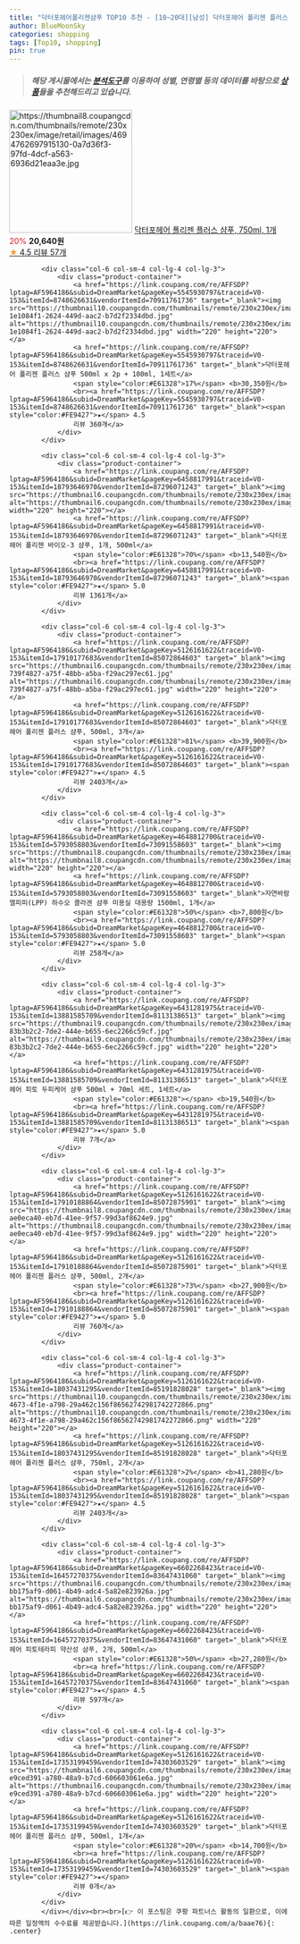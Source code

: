 ```yaml
---
title: "닥터포헤어폴리젠샴푸 TOP10 추천 - [10~20대][남성] 닥터포헤어 폴리젠 플러스 샴푸, 750ml, 1개"
author: BlueMoonSky
categories: shopping
tags: [Top10, shopping]
pin: true
---
```


> ##### 해당 게시물에서는 [**분석도구**](https://itemscout.io/)를 이용하여 **성별**, **연령별** 등의 데이터를 바탕으로 [**상품**](https://link.coupang.com/a/baae76)들을 추천해드리고 있습니다.
<div class="container"><div class="row">
            <div class="col-6 col-sm-4 col-lg-4 col-lg-3">
                <div class="product-container">
                    <a href="https://link.coupang.com/re/AFFSDP?lptag=AF5964186&subid=DreamMarket&pageKey=5126161622&traceid=V0-153&itemId=18120697889&vendorItemId=79314150632" target="_blank"><img src="https://thumbnail8.coupangcdn.com/thumbnails/remote/230x230ex/image/retail/images/4694762697915130-0a7d36f3-97fd-4dcf-a563-6936d21eaa3e.jpg" alt="https://thumbnail8.coupangcdn.com/thumbnails/remote/230x230ex/image/retail/images/4694762697915130-0a7d36f3-97fd-4dcf-a563-6936d21eaa3e.jpg" width="220" height="220"></a>
                    <a href="https://link.coupang.com/re/AFFSDP?lptag=AF5964186&subid=DreamMarket&pageKey=5126161622&traceid=V0-153&itemId=18120697889&vendorItemId=79314150632" target="_blank">닥터포헤어 폴리젠 플러스 샴푸, 750ml, 1개</a>
                    <span style="color:#E61328">20%</span> <b>20,640원</b>
                    <br><a href="https://link.coupang.com/re/AFFSDP?lptag=AF5964186&subid=DreamMarket&pageKey=5126161622&traceid=V0-153&itemId=18120697889&vendorItemId=79314150632" target="_blank"><span style="color:#FE9427">★</span> 4.5
                    리뷰 57개</a>
                </div>
            </div>
            
            <div class="col-6 col-sm-4 col-lg-4 col-lg-3">
                <div class="product-container">
                    <a href="https://link.coupang.com/re/AFFSDP?lptag=AF5964186&subid=DreamMarket&pageKey=5545930797&traceid=V0-153&itemId=8748626631&vendorItemId=70911761736" target="_blank"><img src="https://thumbnail10.coupangcdn.com/thumbnails/remote/230x230ex/image/retail/images/5648955220559239-1e1084f1-2624-449d-aac2-b7d2f2334dbd.jpg" alt="https://thumbnail10.coupangcdn.com/thumbnails/remote/230x230ex/image/retail/images/5648955220559239-1e1084f1-2624-449d-aac2-b7d2f2334dbd.jpg" width="220" height="220"></a>
                    <a href="https://link.coupang.com/re/AFFSDP?lptag=AF5964186&subid=DreamMarket&pageKey=5545930797&traceid=V0-153&itemId=8748626631&vendorItemId=70911761736" target="_blank">닥터포헤어 폴리젠 플러스 샴푸 500ml x 2p + 100ml, 1세트</a>
                    <span style="color:#E61328">17%</span> <b>30,350원</b>
                    <br><a href="https://link.coupang.com/re/AFFSDP?lptag=AF5964186&subid=DreamMarket&pageKey=5545930797&traceid=V0-153&itemId=8748626631&vendorItemId=70911761736" target="_blank"><span style="color:#FE9427">★</span> 4.5
                    리뷰 360개</a>
                </div>
            </div>
            
            <div class="col-6 col-sm-4 col-lg-4 col-lg-3">
                <div class="product-container">
                    <a href="https://link.coupang.com/re/AFFSDP?lptag=AF5964186&subid=DreamMarket&pageKey=6458817991&traceid=V0-153&itemId=18793646970&vendorItemId=87296071243" target="_blank"><img src="https://thumbnail6.coupangcdn.com/thumbnails/remote/230x230ex/image/vendor_inventory/2a73/340c9f291fccbe7cb40ccc4a6379fa64a6a76026506b0dbc941df8bec6fa.jpg" alt="https://thumbnail6.coupangcdn.com/thumbnails/remote/230x230ex/image/vendor_inventory/2a73/340c9f291fccbe7cb40ccc4a6379fa64a6a76026506b0dbc941df8bec6fa.jpg" width="220" height="220"></a>
                    <a href="https://link.coupang.com/re/AFFSDP?lptag=AF5964186&subid=DreamMarket&pageKey=6458817991&traceid=V0-153&itemId=18793646970&vendorItemId=87296071243" target="_blank">닥터포헤어 폴리젠 바이오-3 샴푸, 1개, 500ml</a>
                    <span style="color:#E61328">70%</span> <b>13,540원</b>
                    <br><a href="https://link.coupang.com/re/AFFSDP?lptag=AF5964186&subid=DreamMarket&pageKey=6458817991&traceid=V0-153&itemId=18793646970&vendorItemId=87296071243" target="_blank"><span style="color:#FE9427">★</span> 5.0
                    리뷰 1361개</a>
                </div>
            </div>
            
            <div class="col-6 col-sm-4 col-lg-4 col-lg-3">
                <div class="product-container">
                    <a href="https://link.coupang.com/re/AFFSDP?lptag=AF5964186&subid=DreamMarket&pageKey=5126161622&traceid=V0-153&itemId=17910177683&vendorItemId=85072864603" target="_blank"><img src="https://thumbnail6.coupangcdn.com/thumbnails/remote/230x230ex/image/retail/images/1673165682703831-739f4827-a75f-48bb-a5ba-f29ac297ec61.jpg" alt="https://thumbnail6.coupangcdn.com/thumbnails/remote/230x230ex/image/retail/images/1673165682703831-739f4827-a75f-48bb-a5ba-f29ac297ec61.jpg" width="220" height="220"></a>
                    <a href="https://link.coupang.com/re/AFFSDP?lptag=AF5964186&subid=DreamMarket&pageKey=5126161622&traceid=V0-153&itemId=17910177683&vendorItemId=85072864603" target="_blank">닥터포헤어 폴리젠 플러스 샴푸, 500ml, 3개</a>
                    <span style="color:#E61328">81%</span> <b>39,900원</b>
                    <br><a href="https://link.coupang.com/re/AFFSDP?lptag=AF5964186&subid=DreamMarket&pageKey=5126161622&traceid=V0-153&itemId=17910177683&vendorItemId=85072864603" target="_blank"><span style="color:#FE9427">★</span> 4.5
                    리뷰 2403개</a>
                </div>
            </div>
            
            <div class="col-6 col-sm-4 col-lg-4 col-lg-3">
                <div class="product-container">
                    <a href="https://link.coupang.com/re/AFFSDP?lptag=AF5964186&subid=DreamMarket&pageKey=4648812700&traceid=V0-153&itemId=5793058803&vendorItemId=73091558603" target="_blank"><img src="https://thumbnail8.coupangcdn.com/thumbnails/remote/230x230ex/image/vendor_inventory/4579/68c50e37506ca782b292a18909336fe09a06d33993aacb0e956a1fc78680.jpg" alt="https://thumbnail8.coupangcdn.com/thumbnails/remote/230x230ex/image/vendor_inventory/4579/68c50e37506ca782b292a18909336fe09a06d33993aacb0e956a1fc78680.jpg" width="220" height="220"></a>
                    <a href="https://link.coupang.com/re/AFFSDP?lptag=AF5964186&subid=DreamMarket&pageKey=4648812700&traceid=V0-153&itemId=5793058803&vendorItemId=73091558603" target="_blank">자연바람 엘피피(LPP) 하수오 콜라겐 샴푸 미용실 대용량 1500ml, 1개</a>
                    <span style="color:#E61328">50%</span> <b>7,800원</b>
                    <br><a href="https://link.coupang.com/re/AFFSDP?lptag=AF5964186&subid=DreamMarket&pageKey=4648812700&traceid=V0-153&itemId=5793058803&vendorItemId=73091558603" target="_blank"><span style="color:#FE9427">★</span> 5.0
                    리뷰 258개</a>
                </div>
            </div>
            
            <div class="col-6 col-sm-4 col-lg-4 col-lg-3">
                <div class="product-container">
                    <a href="https://link.coupang.com/re/AFFSDP?lptag=AF5964186&subid=DreamMarket&pageKey=6431281975&traceid=V0-153&itemId=13881585709&vendorItemId=81131386513" target="_blank"><img src="https://thumbnail9.coupangcdn.com/thumbnails/remote/230x230ex/image/retail/images/4697426672824122-83b3b2c2-7de2-444e-b655-6ec2266c59cf.jpg" alt="https://thumbnail9.coupangcdn.com/thumbnails/remote/230x230ex/image/retail/images/4697426672824122-83b3b2c2-7de2-444e-b655-6ec2266c59cf.jpg" width="220" height="220"></a>
                    <a href="https://link.coupang.com/re/AFFSDP?lptag=AF5964186&subid=DreamMarket&pageKey=6431281975&traceid=V0-153&itemId=13881585709&vendorItemId=81131386513" target="_blank">닥터포헤어 피토 두피케어 샴푸 500ml + 70ml 세트, 1세트</a>
                    <span style="color:#E61328"></span> <b>19,540원</b>
                    <br><a href="https://link.coupang.com/re/AFFSDP?lptag=AF5964186&subid=DreamMarket&pageKey=6431281975&traceid=V0-153&itemId=13881585709&vendorItemId=81131386513" target="_blank"><span style="color:#FE9427">★</span> 5.0
                    리뷰 7개</a>
                </div>
            </div>
            
            <div class="col-6 col-sm-4 col-lg-4 col-lg-3">
                <div class="product-container">
                    <a href="https://link.coupang.com/re/AFFSDP?lptag=AF5964186&subid=DreamMarket&pageKey=5126161622&traceid=V0-153&itemId=17910188864&vendorItemId=85072875901" target="_blank"><img src="https://thumbnail8.coupangcdn.com/thumbnails/remote/230x230ex/image/retail/images/715358625824645-ae0eca40-eb7d-41ee-9f57-99d3af8624e9.jpg" alt="https://thumbnail8.coupangcdn.com/thumbnails/remote/230x230ex/image/retail/images/715358625824645-ae0eca40-eb7d-41ee-9f57-99d3af8624e9.jpg" width="220" height="220"></a>
                    <a href="https://link.coupang.com/re/AFFSDP?lptag=AF5964186&subid=DreamMarket&pageKey=5126161622&traceid=V0-153&itemId=17910188864&vendorItemId=85072875901" target="_blank">닥터포헤어 폴리젠 플러스 샴푸, 500ml, 2개</a>
                    <span style="color:#E61328">73%</span> <b>27,900원</b>
                    <br><a href="https://link.coupang.com/re/AFFSDP?lptag=AF5964186&subid=DreamMarket&pageKey=5126161622&traceid=V0-153&itemId=17910188864&vendorItemId=85072875901" target="_blank"><span style="color:#FE9427">★</span> 5.0
                    리뷰 760개</a>
                </div>
            </div>
            
            <div class="col-6 col-sm-4 col-lg-4 col-lg-3">
                <div class="product-container">
                    <a href="https://link.coupang.com/re/AFFSDP?lptag=AF5964186&subid=DreamMarket&pageKey=5126161622&traceid=V0-153&itemId=18037431295&vendorItemId=85191828028" target="_blank"><img src="https://thumbnail10.coupangcdn.com/thumbnails/remote/230x230ex/image/retail/images/ba5c9e61-4673-4f1e-a798-29a462c156f86562742981742272866.png" alt="https://thumbnail10.coupangcdn.com/thumbnails/remote/230x230ex/image/retail/images/ba5c9e61-4673-4f1e-a798-29a462c156f86562742981742272866.png" width="220" height="220"></a>
                    <a href="https://link.coupang.com/re/AFFSDP?lptag=AF5964186&subid=DreamMarket&pageKey=5126161622&traceid=V0-153&itemId=18037431295&vendorItemId=85191828028" target="_blank">닥터포헤어 폴리젠 플러스 샴푸, 750ml, 2개</a>
                    <span style="color:#E61328">2%</span> <b>41,280원</b>
                    <br><a href="https://link.coupang.com/re/AFFSDP?lptag=AF5964186&subid=DreamMarket&pageKey=5126161622&traceid=V0-153&itemId=18037431295&vendorItemId=85191828028" target="_blank"><span style="color:#FE9427">★</span> 4.5
                    리뷰 2403개</a>
                </div>
            </div>
            
            <div class="col-6 col-sm-4 col-lg-4 col-lg-3">
                <div class="product-container">
                    <a href="https://link.coupang.com/re/AFFSDP?lptag=AF5964186&subid=DreamMarket&pageKey=6602268423&traceid=V0-153&itemId=16457270375&vendorItemId=83647431060" target="_blank"><img src="https://thumbnail6.coupangcdn.com/thumbnails/remote/230x230ex/image/retail/images/4697661424196554-bb175af9-d061-4b49-adc4-5a82e823926a.jpg" alt="https://thumbnail6.coupangcdn.com/thumbnails/remote/230x230ex/image/retail/images/4697661424196554-bb175af9-d061-4b49-adc4-5a82e823926a.jpg" width="220" height="220"></a>
                    <a href="https://link.coupang.com/re/AFFSDP?lptag=AF5964186&subid=DreamMarket&pageKey=6602268423&traceid=V0-153&itemId=16457270375&vendorItemId=83647431060" target="_blank">닥터포헤어 피토테라피 약산성 샴푸, 2개, 500ml</a>
                    <span style="color:#E61328">50%</span> <b>27,280원</b>
                    <br><a href="https://link.coupang.com/re/AFFSDP?lptag=AF5964186&subid=DreamMarket&pageKey=6602268423&traceid=V0-153&itemId=16457270375&vendorItemId=83647431060" target="_blank"><span style="color:#FE9427">★</span> 4.5
                    리뷰 597개</a>
                </div>
            </div>
            
            <div class="col-6 col-sm-4 col-lg-4 col-lg-3">
                <div class="product-container">
                    <a href="https://link.coupang.com/re/AFFSDP?lptag=AF5964186&subid=DreamMarket&pageKey=5126161622&traceid=V0-153&itemId=17353199459&vendorItemId=74303603529" target="_blank"><img src="https://thumbnail6.coupangcdn.com/thumbnails/remote/230x230ex/image/retail/images/4694675842366082-e9ced391-a780-48a9-b7cd-606603061e6a.jpg" alt="https://thumbnail6.coupangcdn.com/thumbnails/remote/230x230ex/image/retail/images/4694675842366082-e9ced391-a780-48a9-b7cd-606603061e6a.jpg" width="220" height="220"></a>
                    <a href="https://link.coupang.com/re/AFFSDP?lptag=AF5964186&subid=DreamMarket&pageKey=5126161622&traceid=V0-153&itemId=17353199459&vendorItemId=74303603529" target="_blank">닥터포헤어 폴리젠 플러스 샴푸, 500ml, 1개</a>
                    <span style="color:#E61328">20%</span> <b>14,700원</b>
                    <br><a href="https://link.coupang.com/re/AFFSDP?lptag=AF5964186&subid=DreamMarket&pageKey=5126161622&traceid=V0-153&itemId=17353199459&vendorItemId=74303603529" target="_blank"><span style="color:#FE9427">★</span> 
                    리뷰 0개</a>
                </div>
            </div>
            </div></div><br><br>[👉 이 포스팅은 쿠팡 파트너스 활동의 일환으로, 이에 따른 일정액의 수수료를 제공받습니다.](https://link.coupang.com/a/baae76){: .center}